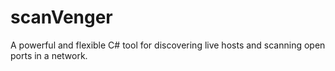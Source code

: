 # scanVenger
A powerful and flexible C# tool for discovering live hosts and scanning open ports in a network.
